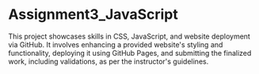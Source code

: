 # Assignment3_JavaScript

This project showcases skills in CSS, JavaScript, and website deployment via GitHub. It involves enhancing a provided website's styling and functionality, deploying it using GitHub Pages, and submitting the finalized work, including validations, as per the instructor's guidelines.
